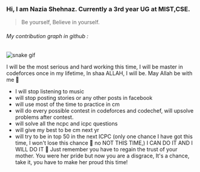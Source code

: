 ### Hi, I am Nazia Shehnaz. Currently a 3rd year UG at MIST,CSE.

> Be yourself, Believe in yourself. 

###### My contribution graph in github :
![snake gif](https://github.com/geek-a-byte/geek-a-byte/blob/output/github-contribution-grid-snake.svg)

I will be the most serious and hard working this time, I will be master in codeforces once in my lifetime, In shaa ALLAH, I will be. May Allah be with me 🙂 
- I will stop listening to music
- will stop posting stories or any other posts in facebook
- will use most of the time to practice in cm
- will do every possible contest in codeforces and codechef, will upsolve problems after contest. 
- will solve all the ncpc and icpc questions
- will give my best to be cm next yr
- will try to be in top 50 in the next ICPC (only one chance I have got this time, I won't lose this chance 🙂 no NOT THIS TIME,)
I CAN DO IT AND I WILL DO IT 🙂
Just remember you have to regain the trust of your mother. You were her pride but now you are a disgrace, It's a chance, take it, you have to make her proud this time!
